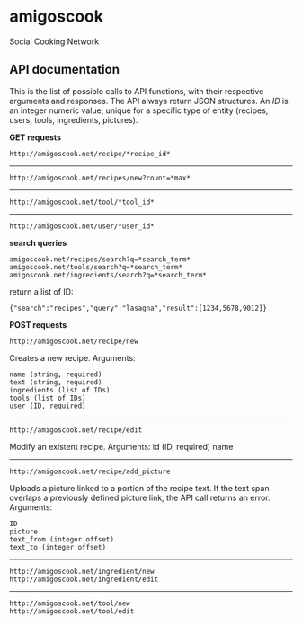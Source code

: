 amigoscook
==========

Social Cooking Network

API documentation
-----------------

This is the list of possible calls to API functions, with their 
respective arguments and responses. The API always return JSON
structures. An *ID* is an integer numeric value, unique for a
specific type of entity (recipes, users, tools, ingredients, pictures).

**GET requests**

    http://amigoscook.net/recipe/*recipe_id*
---
    http://amigoscook.net/recipes/new?count=*max*
---
    http://amigoscook.net/tool/*tool_id*
---
    http://amigoscook.net/user/*user_id*

**search queries**

    amigoscook.net/recipes/search?q=*search_term*
    amigoscook.net/tools/search?q=*search_term*
    amigoscook.net/ingredients/search?q=*search_term*

return a list of ID:

    {"search":"recipes","query":"lasagna","result":[1234,5678,9012]}

**POST requests**

    http://amigoscook.net/recipe/new

Creates a new recipe. Arguments:

    name (string, required)
    text (string, required)
    ingredients (list of IDs)
    tools (list of IDs)
    user (ID, required)
    
---
    http://amigoscook.net/recipe/edit
    
Modify an existent recipe. 
Arguments:
    id (ID, required)
    name

---
    http://amigoscook.net/recipe/add_picture

Uploads a picture linked to a portion of the recipe text.
If the text span overlaps a previously defined picture link,
the API call returns an error. 
Arguments:

    ID
    picture
    text_from (integer offset)
    text_to (integer offset)

---
    http://amigoscook.net/ingredient/new
    http://amigoscook.net/ingredient/edit

---
    http://amigoscook.net/tool/new
    http://amigoscook.net/tool/edit

